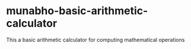 # munabho-basic-arithmetic-calculator
This a basic arithmetic calculator for computing mathematical operations
